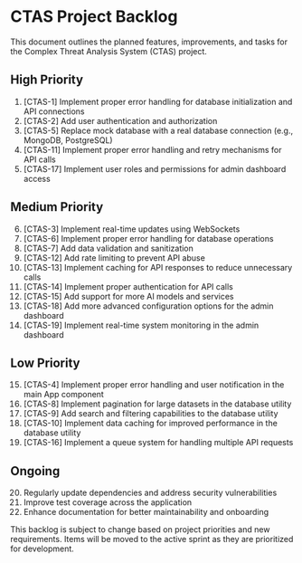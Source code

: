 # CTAS Project Backlog

This document outlines the planned features, improvements, and tasks for the Complex Threat Analysis System (CTAS) project.

## High Priority

1. [CTAS-1] Implement proper error handling for database initialization and API connections
2. [CTAS-2] Add user authentication and authorization
3. [CTAS-5] Replace mock database with a real database connection (e.g., MongoDB, PostgreSQL)
4. [CTAS-11] Implement proper error handling and retry mechanisms for API calls
5. [CTAS-17] Implement user roles and permissions for admin dashboard access

## Medium Priority

6. [CTAS-3] Implement real-time updates using WebSockets
7. [CTAS-6] Implement proper error handling for database operations
8. [CTAS-7] Add data validation and sanitization
9. [CTAS-12] Add rate limiting to prevent API abuse
10. [CTAS-13] Implement caching for API responses to reduce unnecessary calls
11. [CTAS-14] Implement proper authentication for API calls
12. [CTAS-15] Add support for more AI models and services
13. [CTAS-18] Add more advanced configuration options for the admin dashboard
14. [CTAS-19] Implement real-time system monitoring in the admin dashboard

## Low Priority

15. [CTAS-4] Implement proper error handling and user notification in the main App component
16. [CTAS-8] Implement pagination for large datasets in the database utility
17. [CTAS-9] Add search and filtering capabilities to the database utility
18. [CTAS-10] Implement data caching for improved performance in the database utility
19. [CTAS-16] Implement a queue system for handling multiple API requests

## Ongoing

20. Regularly update dependencies and address security vulnerabilities
21. Improve test coverage across the application
22. Enhance documentation for better maintainability and onboarding

This backlog is subject to change based on project priorities and new requirements. Items will be moved to the active sprint as they are prioritized for development.